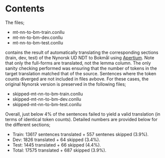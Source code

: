 # Contents
The files; 

* mt-nn-to-bm-train.conllu
* mt-nn-to-bm-dev.conllu
* mt-nn-to-bm-test.conllu

contains the result of automatically translating the corresponding sections (train, dev, test) of the Nynorsk UD NDT to Bokmål using [Apertium](https://sourceforge.net/p/apertium/svn/HEAD/tree/). Note that only the full-forms are translated, not the lemma column. The only sanity checking performed was ensuring that the number of tokens in the target translation matched that of the source. Sentences where the token counts diverged are not included in files avbove. For these cases, the original Nynorsk version is preserved in the following files;

* skipped-mt-nn-to-bm-train.conllu 
* skipped-mt-nn-to-bm-dev.conllu
* skipped-mt-nn-to-bm-test.conllu

Overall, just below 4% of the sentences failed to yield a valid translation (in terms of identical token counts). Detailed numbers are provided below for the different sections;

* Train: 13617 sentences translated + 557 sentenes skipped (3.9%).
* Dev: 1826 translated + 64 skipped (3.4%). 
* Test: 1445 translated + 66 skipped (4.4%).
* Total: 17575 translated + 687 skipped (3.9%).
